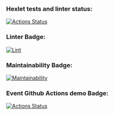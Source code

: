 ### Hexlet tests and linter status:
[![Actions Status](https://github.com/DamirFM/frontend-project-46/workflows/hexlet-check/badge.svg)](https://github.com/DamirFM/frontend-project-46/actions)

### Linter Badge:

[![Lint](https://github.com/DamirFM/frontend-project-46/workflows/make-lint/badge.svg)](https://github.com/DamirFM/frontend-project-46/actions)

### Maintainability Badge:

[![Maintainability](https://api.codeclimate.com/v1/badges/e53865ef05d72c53d1ab/maintainability)](https://codeclimate.com/github/DamirFM/frontend-project-46/maintainability)

### Event Github Actions demo Badge:
[![Actions Status](https://github.com/DamirFM/frontend-project-46/workflows/github-actions-demo/badge.svg)](https://github.com/DamirFM/frontend-project-46/actions/workflows/github-actions-demo.yml/badge.svg?event=push)